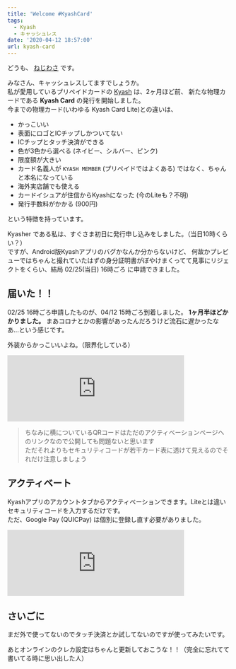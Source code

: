 ```yaml
---
title: 'Welcome #KyashCard'
tags:
  - Kyash
  - キャッシュレス
date: '2020-04-12 18:57:00'
url: kyash-card
---
```


どうも、 [ねじわさ](https://nzws.me) です。

みなさん、キャッシュレスしてますでしょうか。  
私が愛用しているプリペイドカードの [Kyash](https://kyash.co) は、2ヶ月ほど前、
新たな物理カードである **Kyash Card** の発行を開始しました。  
今までの物理カード(いわゆる Kyash Card Lite)との違いは、

- かっこいい
- 表面にロゴとICチップしかついてない
- ICチップとタッチ決済ができる
- 色が3色から選べる (ネイビー、シルバー、ピンク)
- 限度額が大きい
- カード名義人が `KYASH MEMBER` (プリペイドではよくある) ではなく、ちゃんと本名になっている
- 海外実店舗でも使える
- カードイシュアが住信からKyashになった (今のLiteも？不明)
- 発行手数料がかかる (900円)

という特徴を持っています。

Kyasher である私は、すぐさま初日に発行申し込みをしました。（当日10時くらい？）  
ですが、Android版Kyashアプリのバグかなんか分からないけど、
何故かプレビューではちゃんと撮れていたはずの身分証明書がぼやけまくってて見事にリジェクトをくらい、結局 02/25(当日) 16時ごろ に申請できました。

## 届いた！！

02/25 16時ごろ申請したものが、04/12 15時ごろ到着しました。
**1ヶ月半ほどかかりました。** まあコロナとかの影響があったんだろうけど流石に遅かったなあ...という感じです。

外装からかっこいいよね。（限界化している）

<iframe src="https://don.nzws.me/@nzws/103984927428014193/embed" class="mastodon-embed" style="max-width: 100%; border: 0" width="400" allowfullscreen="allowfullscreen"></iframe>

> ちなみに横についているQRコードはただのアクティベーションページへのリンクなので公開しても問題ないと思います  
> ただそれよりもセキュリティコードが若干カード表に透けて見えるのでそれだけ注意しましょう

## アクティベート

Kyashアプリのアカウントタブからアクティベーションできます。Liteとは違いセキュリティコードを入力するだけです。  
ただ、Google Pay (QUICPay) は個別に登録し直す必要がありました。

<iframe src="https://don.nzws.me/@nzws/103985000880499768/embed" class="mastodon-embed" style="max-width: 100%; border: 0" width="400" allowfullscreen="allowfullscreen"></iframe>

## さいごに

まだ外で使ってないのでタッチ決済とか試してないのですが使ってみたいです。

あとオンラインのクレカ設定はちゃんと更新しておこうな！！（完全に忘れてて書いてる時に思い出した人）

<script src="https://assets-don.nzws.me/embed.js" async="async"></script>
